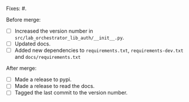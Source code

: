 Fixes: #.

Before merge:
- [ ] Increased the version number in `src/lab_orchestrator_lib_auth/__init__.py`.
- [ ] Updated docs.
- [ ] Added new dependencies to `requirements.txt`, `requirements-dev.txt` and `docs/requirements.txt`

After merge:
- [ ] Made a release to pypi.
- [ ] Made a release to read the docs.
- [ ] Tagged the last commit to the version number.
